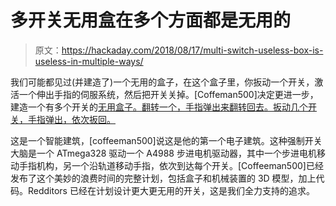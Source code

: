 # 多开关无用盒在多个方面都是无用的

> 原文：<https://hackaday.com/2018/08/17/multi-switch-useless-box-is-useless-in-multiple-ways/>

我们可能都见过(并建造了)一个无用的盒子，在这个盒子里，你扳动一个开关，激活一个伸出手指的伺服系统，然后把开关关掉。[Coffeman500]决定更进一步，建造一个有多个开关的[无用盒子。翻转一个，手指弹出来翻转回去。扳动几个开关，手指弹出，依次扳回。](https://www.thingiverse.com/thing:2996661)

这是一个智能建筑，[coffeeman500]说这是他的第一个电子建筑。这种强制开关大脑是一个 ATmega328 驱动一个 A4988 步进电机驱动器，其中一个步进电机移动手指机构，另一个沿轨道移动手指，依次到达每个开关。[Coffeeman500]已经发布了这个美妙的浪费时间的完整计划，包括盒子和机械装置的 3D 模型，加上代码。Redditors 已经在计划设计更大更无用的开关，这是我们全力支持的追求。